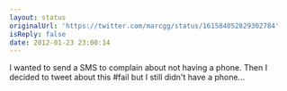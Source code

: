 ```yaml
---
layout: status
originalUrl: 'https://twitter.com/marcgg/status/161584052829302784'
isReply: false
date: 2012-01-23 23:00:14
---
```


I wanted to send a SMS to complain about not having a phone. Then I decided to tweet about this #fail but I still didn't have a phone...
